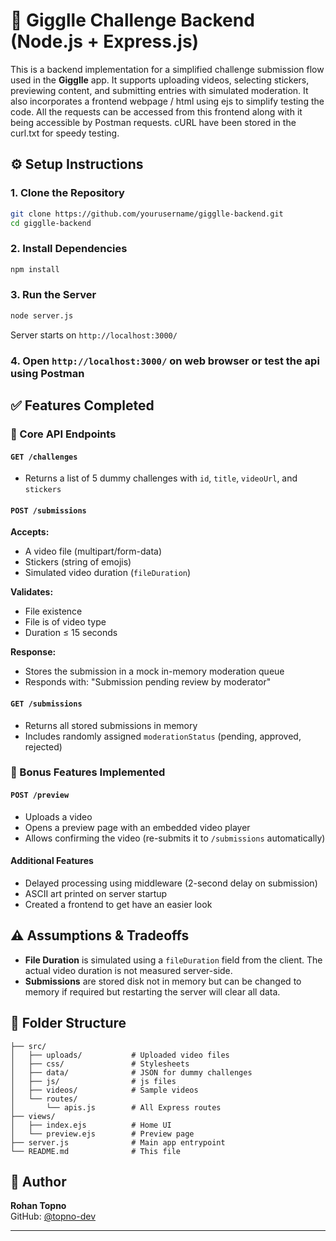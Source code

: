 # 🎥 Gigglle Challenge Backend (Node.js + Express.js)

This is a backend implementation for a simplified challenge submission flow used in the **Gigglle** app. It supports uploading videos, selecting stickers, previewing content, and submitting entries with simulated moderation. It also incorporates a frontend webpage / html using ejs to simplify testing the code. All the requests can be accessed from this frontend along with it being accessible by Postman requests. cURL have been stored in the curl.txt for speedy testing.

## ⚙️ Setup Instructions

### 1. Clone the Repository
```bash
git clone https://github.com/yourusername/gigglle-backend.git
cd gigglle-backend
```

### 2. Install Dependencies
```bash
npm install
```

### 3. Run the Server
```bash
node server.js
```
Server starts on `http://localhost:3000/`

### 4. Open `http://localhost:3000/` on web browser or test the api using Postman

## ✅ Features Completed

### 🔹 Core API Endpoints

#### `GET /challenges`
- Returns a list of 5 dummy challenges with `id`, `title`, `videoUrl`, and `stickers`

#### `POST /submissions`
**Accepts:**
- A video file (multipart/form-data)
- Stickers (string of emojis)
- Simulated video duration (`fileDuration`)

**Validates:**
- File existence
- File is of video type
- Duration ≤ 15 seconds

**Response:**
- Stores the submission in a mock in-memory moderation queue
- Responds with: "Submission pending review by moderator"

#### `GET /submissions`
- Returns all stored submissions in memory
- Includes randomly assigned `moderationStatus` (pending, approved, rejected)

### 🔹 Bonus Features Implemented

#### `POST /preview`
- Uploads a video
- Opens a preview page with an embedded video player
- Allows confirming the video (re-submits it to `/submissions` automatically)

#### Additional Features
- Delayed processing using middleware (2-second delay on submission)
- ASCII art printed on server startup
- Created a frontend to get have an easier look 

## ⚠️ Assumptions & Tradeoffs

- **File Duration** is simulated using a `fileDuration` field from the client. The actual video duration is not measured server-side.
- **Submissions** are stored disk not in memory but can be changed to memory if required but restarting the server will clear all data.

## 📂 Folder Structure

```
├── src/
│   ├── uploads/           # Uploaded video files
│   ├── css/               # Stylesheets
│   ├── data/              # JSON for dummy challenges
│   ├── js/                # js files
│   ├── videos/            # Sample videos
│   └── routes/
│       └── apis.js        # All Express routes
├── views/
│   ├── index.ejs          # Home UI
│   └── preview.ejs        # Preview page
├── server.js              # Main app entrypoint
└── README.md              # This file
```

## 👤 Author


**Rohan Topno**  
GitHub: [@topno-dev](https://github.com/topno-dev)

---
